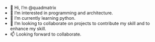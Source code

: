 - 👋 Hi, I’m @quadmatrix
- 👀 I’m interested in programming and architecture.
- 🌱 I’m currently learning python.
- 💞️ I’m looking to collaborate on projects to contribute my skill and to enhance my skill.
- 📫 Looking forward to collaborate.

<!---
quadmatrix/quadmatrix is a ✨ special ✨ repository because its `README.md` (this file) appears on your GitHub profile.
You can click the Preview link to take a look at your changes.
--->
